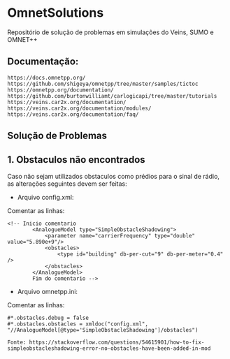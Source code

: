 # OmnetSolutions

Repositório de solução de problemas em simulações do Veins, SUMO e OMNET++ 


## Documentação:

```
https://docs.omnetpp.org/
https://github.com/shigeya/omnetpp/tree/master/samples/tictoc
https://omnetpp.org/documentation/
https://github.com/burtonwilliamt/carlogicapi/tree/master/tutorials
https://veins.car2x.org/documentation/
https://veins.car2x.org/documentation/modules/
https://veins.car2x.org/documentation/faq/
```


## Solução de Problemas

## 1. Obstaculos não encontrados

Caso não sejam utilizados obstaculos como prédios para o sinal de rádio, as alterações seguintes devem ser feitas:

*  Arquivo config.xml:

Comentar as linhas:

```
<!-- Inicio comentario
		<AnalogueModel type="SimpleObstacleShadowing">
			<parameter name="carrierFrequency" type="double" value="5.890e+9"/>
			<obstacles>
				<type id="building" db-per-cut="9" db-per-meter="0.4" />
			</obstacles>
		</AnalogueModel>
		Fim do comentario -->
   ```
    
 * Arquivo omnetpp.ini:
    
  Comentar as linhas:
    
 ``` 
#*.obstacles.debug = false
#*.obstacles.obstacles = xmldoc("config.xml", "//AnalogueModel[@type='SimpleObstacleShadowing']/obstacles")

Fonte: https://stackoverflow.com/questions/54615901/how-to-fix-simpleobstacleshadowing-error-no-obstacles-have-been-added-in-mod
 
 ```
    


